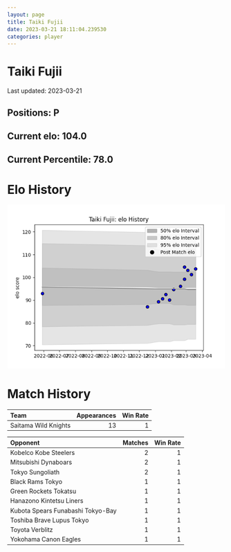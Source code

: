 ```yaml
---  
layout: page  
title: Taiki Fujii  
date: 2023-03-21 18:11:04.239530  
categories: player  
---
```

# Taiki Fujii


Last updated: 2023-03-21
## Positions: P

## Current elo: 104.0

## Current Percentile: 78.0

# Elo History


![elo history](history_TaikiFujii.png)
# Match History


| Team                 |   Appearances |   Win Rate |
|:---------------------|--------------:|-----------:|
| Saitama Wild Knights |            13 |          1 |

| Opponent                          |   Matches |   Win Rate |
|:----------------------------------|----------:|-----------:|
| Kobelco Kobe Steelers             |         2 |          1 |
| Mitsubishi Dynaboars              |         2 |          1 |
| Tokyo Sungoliath                  |         2 |          1 |
| Black Rams Tokyo                  |         1 |          1 |
| Green Rockets Tokatsu             |         1 |          1 |
| Hanazono Kintetsu Liners          |         1 |          1 |
| Kubota Spears Funabashi Tokyo-Bay |         1 |          1 |
| Toshiba Brave Lupus Tokyo         |         1 |          1 |
| Toyota Verblitz                   |         1 |          1 |
| Yokohama Canon Eagles             |         1 |          1 |